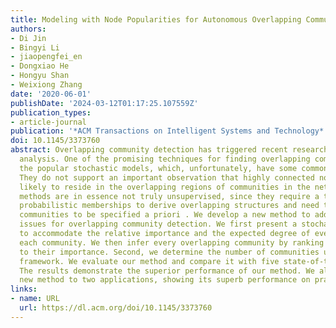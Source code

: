 ```yaml
---
title: Modeling with Node Popularities for Autonomous Overlapping Community Detection
authors:
- Di Jin
- Bingyi Li
- jiaopengfei_en
- Dongxiao He
- Hongyu Shan
- Weixiong Zhang
date: '2020-06-01'
publishDate: '2024-03-12T01:17:25.107559Z'
publication_types:
- article-journal
publication: '*ACM Transactions on Intelligent Systems and Technology*'
doi: 10.1145/3373760
abstract: Overlapping community detection has triggered recent research in network
  analysis. One of the promising techniques for finding overlapping communities is
  the popular stochastic models, which, unfortunately, have some common drawbacks.
  They do not support an important observation that highly connected nodes are more
  likely to reside in the overlapping regions of communities in the network. These
  methods are in essence not truly unsupervised, since they require a threshold on
  probabilistic memberships to derive overlapping structures and need the number of
  communities to be specified a priori . We develop a new method to address these
  issues for overlapping community detection. We first present a stochastic model
  to accommodate the relative importance and the expected degree of every node in
  each community. We then infer every overlapping community by ranking the nodes according
  to their importance. Second, we determine the number of communities under the Bayesian
  framework. We evaluate our method and compare it with five state-of-the-art methods.
  The results demonstrate the superior performance of our method. We also apply this
  new method to two applications, showing its superb performance on practical problems.
links:
- name: URL
  url: https://dl.acm.org/doi/10.1145/3373760
---
```

